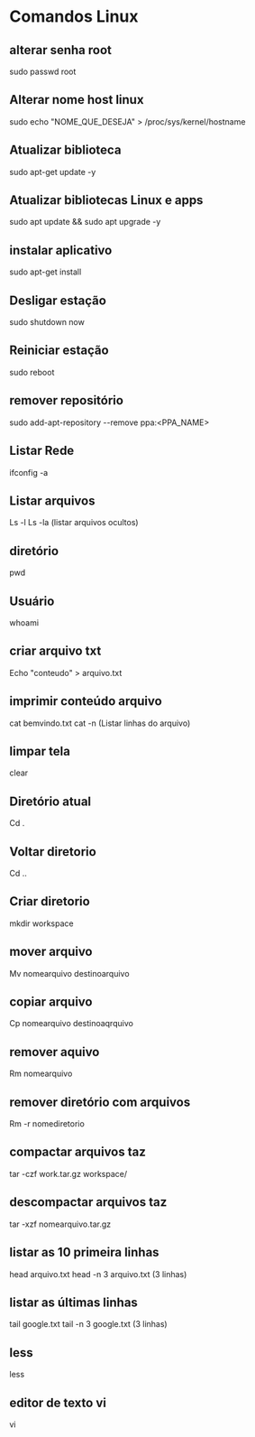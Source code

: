 # Comandos Linux
## alterar senha root
sudo passwd root

## Alterar nome host linux
sudo echo "NOME_QUE_DESEJA" > /proc/sys/kernel/hostname

## Atualizar biblioteca 
sudo apt-get update -y

 ## Atualizar bibliotecas Linux e apps
sudo apt update && sudo apt upgrade -y
 
## instalar aplicativo
sudo apt-get install <app>
 
## Desligar estação
sudo shutdown now
 
## Reiniciar estação
sudo reboot
 
## remover repositório
sudo add-apt-repository --remove ppa:<PPA_NAME>
 
## Listar Rede
ifconfig -a
 
## Listar arquivos
Ls -l
Ls -la (listar arquivos ocultos)
 
## diretório
pwd
 
## Usuário
whoami
 
## criar arquivo txt
Echo "conteudo" > arquivo.txt
 
## imprimir conteúdo arquivo
cat bemvindo.txt
cat -n  (Listar linhas do arquivo)
 
## limpar tela
clear

## Diretório atual
Cd .
 
## Voltar diretorio
Cd ..
 
## Criar diretorio
mkdir workspace
 
## mover arquivo
Mv nomearquivo destinoarquivo
 
## copiar arquivo
Cp nomearquivo destinoaqrquivo
 
 
## remover aquivo
Rm nomearquivo
 
## remover diretório com arquivos
Rm -r nomediretorio
 
## compactar arquivos taz
tar -czf work.tar.gz workspace/
 
## descompactar arquivos taz
tar -xzf nomearquivo.tar.gz
 
## listar as 10 primeira linhas
head arquivo.txt
head -n 3 arquivo.txt (3 linhas)
 
## listar as últimas linhas
tail google.txt
tail -n 3 google.txt (3 linhas)
 
## less
less
 
## editor de texto vi
vi
